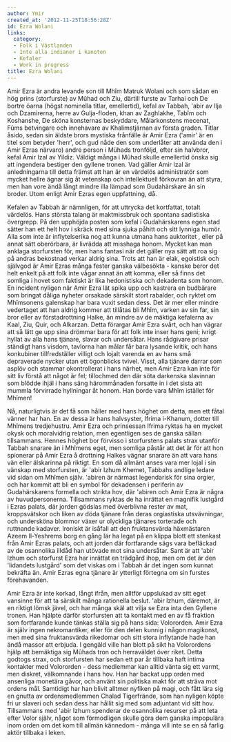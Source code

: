 ```yaml
---
author: Ymir
created_at: '2012-11-25T18:56:28Z'
id: Ezra Wolani
links:
  category:
  - Folk i Västlanden
  - Inte alla indianer i kanoten
  - Kefaler
  - Work in progress
title: Ezra Wolani
---
```


Amir Ezra är andra levande son till Mhîm Matruk Wolani och som sådan en hög prins (storfurste) av
Mûhad och Ziu, därtill furste av Tarhai och De bortre öarna (högst nominella titlar, emellertid),
kefal av Tabbah, 'abir av Ilja och Dzamirerna, herre av Gulja-floden, khan av Zaghlakhe, Tabîm och
Koshanshe, De sköna konsternas beskyddare, Målarkonstens mecenat, Fûms betvingare och innehavare av
Khalimstjärnan av första graden. Titlar åsido, sedan sin äldste brors mystiska frånfälle är Amir
Ezra ('amir' är en titel som betyder 'herr', och gud nåde den som underlåter att använda den i Amir
Ezras närvaro) andre person i Mühads tronföljd, efter sin halvbror, kefal Amir Izal av Yildiz.
Väldigt många i Mûhad skulle emellertid önska sig att ingendera bestiger den gyllene tronen. Vad
gäller Amir Izal är anledningarna till detta främst att han är en värdelös administratör som mycket
hellre ägnar sig åt vetenskap och intellektuell förkovran än att styra, men han vore ändå långt
mindre illa lämpad som Gudahärskare än sin broder. Utom enligt Amir Ezras egen uppfattning, då.

Kefalen av Tabbah är nämnligen, för att uttrycka det kortfattat, totalt värdelös. Hans största
talang är maktmissbruk och spontana sadistiska övergrepp. På den upphöjda posten som kefal i
Gudahärskarens egen stad sätter han ett helt hov i skräck med sina sjuka påhitt och sitt lynniga
humör. Alla som inte är inflytelserika nog att kunna utmana hans auktoritet , eller på annat sätt
oberörbara, är livrädda att misshaga honom. Mycket kan man anklaga storfursten för, men hans fantasi
när det gäller nya sätt att roa sig på andras bekostnad verkar aldrig sina. Trots att han är elak,
egoistisk och självgod är Amir Ezras många fester ganska välbesökta - kanske beror det helt enkelt
på att folk inte vågar annat än att komma, eller så finns det somliga i hovet som faktiskt är lika
hedonistiska och dekadenta som honom. En incident nyligen när Amir Ezra lät spika upp och kastrera
en budbärare som bringat dåliga nyheter orsakade särskilt stort rabalder, och ryktet om Mhîmsonens
galenskap har bara vuxit sedan dess. Det är mer eller mindre vedertaget att han aldrig kommer att
tillåtas bli Mhîm, varken av sin far, sin bror eller av förstadrottning Halke, än mindre av de
mäktiga kefalerna av Kaal, Ziu, Quir, och Alkarzan. Detta förargar Amir Ezra svårt, och han vägrar
att så lätt ge upp sina drömmar bara för att folk inte inser hans geni; ivrigt hyllat av alla hans
tjänare, slavar och undersåtar. Hans rådgivare prisar ständigt hans visdom, tavlorna han målar får
bara lysande kritik, och hans konkubiner tillfredställer villigt och lojalt varenda en av hans små
depraverade nycker utan ett ögonblicks tvivel. Visst, alla tjänare darrar som asplöv och stammar
okontrollerat i hans närhet, men Amir Ezra kan inte för sitt liv förstå att något är fel; tillochmed
den där söta darkenska slavinnan som blödde ihjäl i hans säng härommånaden forsatte in i det sista
att mummla förvirrade hyllningar åt honom. Han borde vara Mhîm istället för Mhîmen!

Nå, naturligtvis är det få som håller med hans höghet om detta, men ett fåtal vänner har han. En av
dessa är hans halvsyster, Ifrima i-Khanum, dotter till Mhîmens tredjehustru. Amir Ezra och
prinsessan Ifrima ryktas ha en mycket okysk och moralvidrig relation, men egentligen ses de ganska
sällan tillsammans. Hennes höghet bor förvisso i storfurstens palats strax utanför Tabbah snarare än
i Mhîmens eget, men somliga påstår att det är för att hon spionerar på Amir Ezra å drottning Halkes
vägnar snarare än att vara hans vän eller älskarinna på riktigt. En som då allmänt anses vara mer
lojal i sin vänskap med storfursten, är 'abir Izhum Khemet, Tabbahs andlige ledare vid sidan om
Mhîmen själv. 'abiren är närmast legendarisk för sina orgier, och har kommit att bli en symbol för
dekadensen i periferin av Gudahärskarens formella och strikta hov, där 'abiren och Amir Ezra är
några av huvudpersonerna. Tillsammans ryktas de ha inrättat en magnifik lustgård i Ezras palats, där
jorden gödslas med överblivna rester av mat, kroppsvätskor och liken av döda tjänare från deras
orgiastiska utsvävningar, och undersköna blommor växer ur olyckliga tjänares torterade och ruttnande
kadaver. Ironiskt är isåfall att den fruktansvärda häxmästaren Azeem Il-Yeshrems borg en gång lär ha
legat på en klippa blott ett stenkast från Amir Ezras palats, och att jorden där fortfarande sägs
vara befläckad av de osannolika illdåd han utövade mot sina undersåtar. Sant är att 'abir Izhum och
storfurst Ezra har inrättat en trädgård ihop, men om det är den 'lidandets lustgård' som det viskas
om i Tabbah är det ingen som kunnat bekräfta än. Amir Ezras egna tjänare är ytterligt förtegna om
sin furstes förehavanden.

Amir Ezra är inte korkad, långt ifrån, men alltför uppslukad av sitt eget vansinne för att ta
särskilt många rationella beslut. 'abir Izhum, däremot, är en riktigt lömsk jävel, och har många
skäl att vilja se Ezra inta den Gyllene tronen. Han hjälpte därför storfursten att ta kontakt med en
av få fraktion som fortfarande kunde tänkas ställa sig på hans sida: Volororden. Amir Ezra är själv
ingen nekromantiker, eller för den delen kunnig i någon magikonst, men med sina fruktansvärda
rikedomar och sitt stora inflytande hade han ändå massor att erbjuda. I gengäld ville han blott på
sikt ha Volorordens hjälp att bemäktiga sig Mûhads tron och herraväldet över riket. Detta godtogs
strax, och storfursten har sedan ett par år tillbaka haft intima kontakter med Volororden - dess
medlemmar kan alltid vänta sig ett varmt, men diskret, välkomnande i hans hov. Han har backat upp
orden med ansenliga monetära gåvor, och använt sin politiska makt för att sträva mot ordens mål.
Samtidigt har han blivit alltmer nyfiken på magi, och fått lära sig en gnutta av ordensmedlemmen
Chalad Tigerfrände, som han nyligen köpte fri ur slaveri och sedan dess har hållit sig med som
adjuntant vid sitt hov. Tillsammans med 'abir Izhum spenderar de osannolika resurser på att leta
efter Volor själv, något som förmodligen skulle göra dem ganska impopulära inom orden om det kom
till allmän kännedom - många vill inte se en så farlig aktör tillbaka i leken.